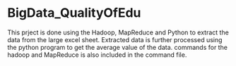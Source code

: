 # BigData_QualityOfEdu
This prject is done using the Hadoop, MapReduce and Python to extract the data from the large excel sheet.
Extracted data is further processed using the python program to get the average value of the data.
commands for the hadoop and MapReduce is also included in the command file.
